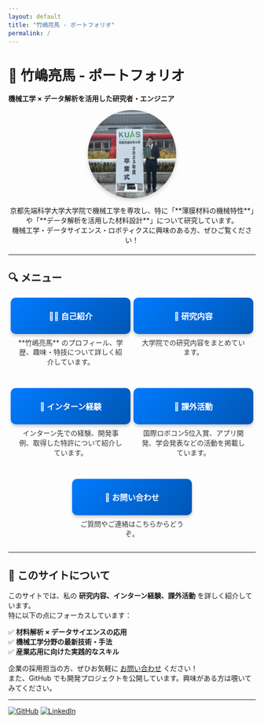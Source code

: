 ```yaml
---
layout: default
title: "竹嶋亮馬 - ポートフォリオ"
permalink: /
---
```


# 🚀 竹嶋亮馬 - ポートフォリオ
**機械工学 × データ解析を活用した研究者・エンジニア**

<div class="profile-container">
  <img src="/assets/images/me.jpg" alt="竹嶋亮馬" class="profile-image">
  <p>京都先端科学大学大学院で機械工学を専攻し、特に「**薄膜材料の機械特性**」や「**データ解析を活用した材料設計**」について研究しています。<br>
  機械工学・データサイエンス・ロボティクスに興味のある方、ぜひご覧ください！</p>
</div>

---

## 🔍 **メニュー**
<div class="menu-container">
  <div class="menu-item">
    <a href="/about/" class="menu-button">🧑‍🎓 自己紹介</a>
    <p>**竹嶋亮馬** のプロフィール、学歴、趣味・特技について詳しく紹介しています。</p>
  </div>

  <div class="menu-item">
    <a href="/research/" class="menu-button">🔬 研究内容</a>
    <p>大学院での研究内容をまとめています。</p>
  </div>

  <div class="menu-item">
    <a href="/internship/" class="menu-button">🏢 インターン経験</a>
    <p>インターン先での経験、開発事例、取得した特許について紹介しています。</p>
  </div>

  <div class="menu-item">
    <a href="/activities/" class="menu-button">🎯 課外活動</a>
    <p>国際ロボコン5位入賞、アプリ開発、学会発表などの活動を掲載しています。</p>
  </div>

  <div class="menu-item">
    <a href="/contact/" class="menu-button">📩 お問い合わせ</a>
    <p>ご質問やご連絡はこちらからどうぞ。</p>
  </div>
</div>

---

## 📢 **このサイトについて**
このサイトでは、私の **研究内容、インターン経験、課外活動** を詳しく紹介しています。  
特に以下の点にフォーカスしています：

✅ **材料解析 × データサイエンスの応用**  
✅ **機械工学分野の最新技術・手法**  
✅ **産業応用に向けた実践的なスキル**

企業の採用担当の方、ぜひお気軽に [お問い合わせ](/contact/) ください！  
また、GitHub でも開発プロジェクトを公開しています。興味がある方は覗いてみてください。

---

[![GitHub](https://img.shields.io/badge/GitHub-Tamarima-black?logo=github)](https://github.com/Tamarima)
[![LinkedIn](https://img.shields.io/badge/LinkedIn-プロフィール-blue?logo=linkedin)](https://linkedin.com/in/your-profile)

<style>
/* メニューのレイアウト調整 */
.menu-container {
  display: flex;
  flex-wrap: wrap;
  justify-content: center;
  gap: 30px;
  margin-top: 20px;
}

.menu-item {
  display: flex;
  flex-direction: column;
  align-items: center;
  text-align: center;
  width: 220px;
}

/* ボタンのデザイン改善 */
.menu-button {
  display: flex;
  align-items: center;
  justify-content: center;
  width: 220px;
  height: 50px;
  padding: 12px;
  border-radius: 10px;
  background: linear-gradient(135deg, #007bff, #0056b3);
  color: white;
  font-weight: bold;
  font-size: 16px;
  text-align: center;
  text-decoration: none;
  transition: background 0.3s, transform 0.2s, box-shadow 0.3s;
  box-shadow: 0 4px 6px rgba(0, 0, 0, 0.2);
}

/* ホバーエフェクト */
.menu-button:hover {
  background: linear-gradient(135deg, #0056b3, #004494);
  transform: scale(1.05);
  box-shadow: 0 6px 10px rgba(0, 0, 0, 0.3);
}

.menu-item p {
  font-size: 14px;
  color: #333;
  margin-top: 8px;
  width: 220px;
  line-height: 1.4;
}

/* プロフィール画像のスタイル */
.profile-container {
  text-align: center;
  margin-bottom: 20px;
}

.profile-image {
  width: 180px;
  height: 180px;
  border-radius: 50%;
  object-fit: cover;
  overflow: hidden;
  display: block;
  margin: 0 auto;
  box-shadow: 0 4px 8px rgba(0, 0, 0, 0.15);
  transition: transform 0.3s ease-in-out;
}

.profile-image:hover {
  transform: scale(1.05);
}

/* スマホ対応 */
@media (max-width: 768px) {
  .menu-container {
    flex-direction: column;
    align-items: center;
  }
  .menu-item {
    width: 100%;
  }
  .menu-button {
    width: 90%;
  }
}
</style>
